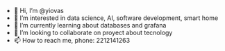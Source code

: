 - 👋 Hi, I’m @yiovas
- 👀 I’m interested in data science, AI, software development, smart home
- 🌱 I’m currently learning about databases and grafana
- 💞️ I’m looking to collaborate on proyect about tecnology
- 📫 How to reach me, phone: 2212141263

<!---
yiovas/yiovas is a ✨ special ✨ repository because its `README.md` (this file) appears on your GitHub profile.
You can click the Preview link to take a look at your changes.
--->
